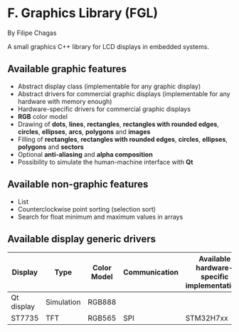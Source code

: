 # F. Graphics Library (FGL)
By Filipe Chagas

A small graphics C++ library for LCD displays in embedded systems.

## Available graphic features
* Abstract display class (implementable for any graphic display)
* Abstract drivers for commercial graphic displays (implementable for any hardware with memory enough)
* Hardware-specific drivers for commercial graphic displays
* **RGB** color model
* Drawing of **dots**, **lines**, **rectangles**, **rectangles with rounded edges**, **circles**, **ellipses**, **arcs**, **polygons** and **images**
* Filling of **rectangles**, **rectangles with rounded edges**, **circles**, **ellipses**, **polygons** and **sectors**
* Optional **anti-aliasing** and **alpha composition**
* Possibility to simulate the human-machine interface with **Qt**

## Available non-graphic features
* List
* Counterclockwise point sorting (selection sort)
* Search for float minimum and maximum values in arrays

## Available display generic drivers 
|Display    |Type       |Color Model   |Communication |Available hardware-specific implementations|
|-----------|-----------|--------------|--------------|-------------------------------------------|
|Qt display |Simulation |RGB888        |              |                                           |
|ST7735     |TFT        |RGB565        |SPI           |STM32H7xx                                  |
